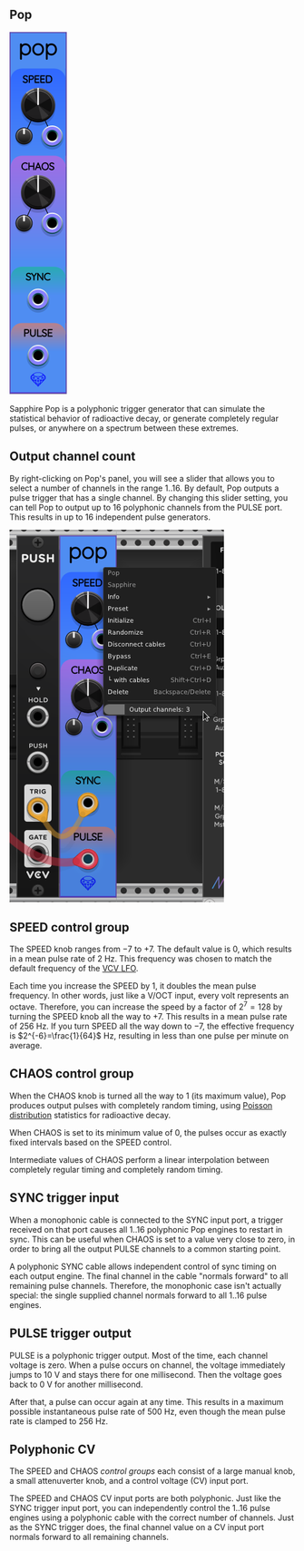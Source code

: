 ## Pop

![Pop](images/pop.png)

Sapphire Pop is a polyphonic trigger generator that can simulate the statistical
behavior of radioactive decay, or generate completely regular pulses,
or anywhere on a spectrum between these extremes.

## Output channel count

By right-clicking on Pop's panel, you will see a slider that allows you
to select a number of channels in the range 1..16. By default, Pop outputs
a pulse trigger that has a single channel. By changing this slider setting,
you can tell Pop to output up to 16 polyphonic channels from the PULSE port.
This results in up to 16 independent pulse generators.

![Pop context menu](images/pop_menu.png)

## SPEED control group

The SPEED knob ranges from &minus;7 to +7. The default value is 0, which results
in a mean pulse rate of 2&nbsp;Hz. This frequency was chosen to match
the default frequency of the [VCV LFO](https://library.vcvrack.com/Fundamental/LFO).

Each time you increase the SPEED by 1, it doubles the mean pulse frequency.
In other words, just like a V/OCT input, every volt represents an octave.
Therefore, you can increase the speed by a factor of $2^7=128$ by turning the SPEED
knob all the way to +7. This results in a mean pulse rate of 256&nbsp;Hz.
If you turn SPEED all the way down to &minus;7, the effective frequency is $2^{-6}=\frac{1}{64}$ Hz,
resulting in less than one pulse per minute on average.

## CHAOS control group

When the CHAOS knob is turned all the way to 1 (its maximum value),
Pop produces output pulses with completely random timing, using
[Poisson distribution](https://en.wikipedia.org/wiki/Poisson_distribution)
statistics for radioactive decay.

When CHAOS is set to its minimum value of 0, the pulses occur as exactly fixed intervals
based on the SPEED control.

Intermediate values of CHAOS perform a linear interpolation between completely regular
timing and completely random timing.

## SYNC trigger input

When a monophonic cable is connected to the SYNC input port, a trigger received on that
port causes all 1..16 polyphonic Pop engines to restart in sync.
This can be useful when CHAOS is set to a value very close to zero,
in order to bring all the output PULSE channels to a common starting point.

A polyphonic SYNC cable allows independent control of sync timing on each output engine.
The final channel in the cable "normals forward" to all remaining pulse channels.
Therefore, the monophonic case isn't actually special: the single supplied channel
normals forward to all 1..16 pulse engines.

## PULSE trigger output

PULSE is a polyphonic trigger output. Most of the time, each channel voltage is zero.
When a pulse occurs on channel, the voltage immediately jumps to 10&nbsp;V and stays
there for one millisecond. Then the voltage goes back to 0&nbsp;V for another millisecond.

After that, a pulse can occur again at any time. This results in a maximum possible
instantaneous pulse rate of 500&nbsp;Hz, even though the mean pulse rate is clamped to 256&nbsp;Hz.

## Polyphonic CV

The SPEED and CHAOS _control groups_ each consist of a large manual knob, a small attenuverter knob,
and a control voltage (CV) input port.

The SPEED and CHAOS CV input ports are both polyphonic. Just like the SYNC trigger input port,
you can independently control the 1..16 pulse engines using a polyphonic cable with the correct
number of channels. Just as the SYNC trigger does, the final channel value on a CV input port
normals forward to all remaining channels.
